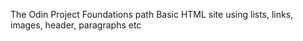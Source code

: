 The Odin Project Foundations path
Basic HTML site using lists, links, images, header, paragraphs etc
